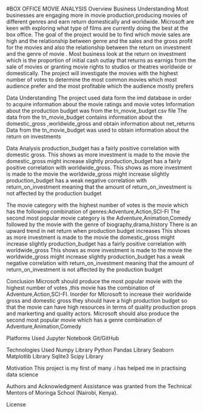 #BOX OFFICE MOVIE ANALYSIS 
Overview
Business Understanding
Most businesses are engaging more in movie production,producing movies of different genres and earn return domestically and worldwide.
Microsoft are keen with exploring what type of films are currently doing the best at the box office.
The goal of the project would be to find which movie sales are high and the relationship between genre and the sales and the gross profit for the movies and also the relationship between the return on investment and the genre of movie .
Most business look at the return on investment which is the proportion of initial cash outlay that returns as earnigs from the sale of movies or granting movie rights to studios or theatres worldwide or domestically.
The project will investigate the movies with the highest number of votes to determine the most common movies which most audience prefer and the most profitable which the audience mostly prefers

Data Understanding
The project used data form the imd database in order to acquire information about the movie ratings and movie votes
Information about the production budget was from the tn_movie_budget csv file
The data from the tn_movie_budget contains information about the domestic_gross ,worldwide_gross and obtain information about net_returns
Data from the tn_movie_budget was used to obtain information about the return on investments

Data Analysis
production_budget has a fairly positive correlation with domestic gross.
This shows as more investment is made to the movie the domestic_gross might increase slightly production_budget has a fairly positive correlation with worldwide_gross.
This shows as more investment is made to the movie the worldwide_gross might increase slightly 
production_budget has a weak negative correlation with return_on_investment meaning that the amount of return_on_investment is not affected by the production budget

The movie category with the highest number of votes is the movie which has the following combination of genres:Adventure,Action,SCI-FI 
The second most popular movie category is the Adventure,Animation,Comedy followed by the movie with the genre of biography,drama,history
There is an upward trend in net return when production budget increases 
This shows as more investment is made to the movie the domestic_gross might increase slightly production_budget has a fairly positive correlation with worldwide_gross
This shows as more investment is made to the movie the worldwide_gross might increase slightly production_budget has a weak negative correlation with return_on_investment meaning that the amount of return_on_investment is not affected by the production budget

Conclusion
Microsoft should produce the most popular movie with the highest number of votes ,this movie has the combination of Adventure,Action,SCI-FI.
Inorder for MIcrosoft to increase their worldwide gross and domestic gross they should have a high production budget so that the movie can have high resources in terms of quality production props and markerting and quality actors.
Microsoft should also produce the second most popular movie which has a genre combination of Adventure,Animation,Comedy

Platforms Used
Jupyter Notebook
Git/GitHub

Technologies Used
Numpy Library
Python
Pandas Library
Seaborn
Matplotlib Library
Sqlite3
Scipy Library

Motivation
This project is my first of many .i has helped me in practising data science

Authors and Acknowledgment
 Assistance was granted from the Technical Mentors of Moringa School (Nairobi, Kenya).

License

